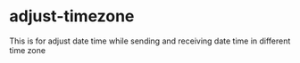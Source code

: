 # adjust-timezone
This is for adjust date time while sending and receiving date time in different time zone 
